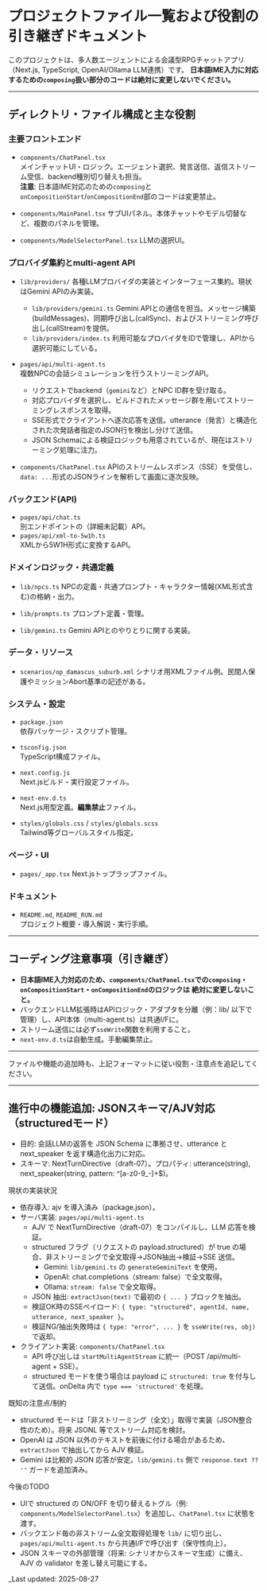 # プロジェクトファイル一覧および役割の引き継ぎドキュメント

このプロジェクトは、多人数エージェントによる会議型RPGチャットアプリ（Next.js, TypeScript, OpenAI/Ollama LLM連携）です。
**日本語IME入力に対応するための`composing`扱い部分のコードは絶対に変更しないでください。**

---

## ディレクトリ・ファイル構成と主な役割

### 主要フロントエンド

- `components/ChatPanel.tsx`  
  メインチャットUI・ロジック。エージェント選択、発言送信、返信ストリーム受信、backend種別切り替えも担当。  
  **注意**: 日本語IME対応のための`composing`と`onCompositionStart`/`onCompositionEnd`部のコードは変更禁止。

- `components/MainPanel.tsx`
  サブUIパネル。本体チャットやモデル切替など、複数のパネルを管理。

- `components/ModelSelectorPanel.tsx`
  LLMの選択UI。

### プロバイダ集約とmulti-agent API

- `lib/providers/`
  各種LLMプロバイダの実装とインターフェース集約。現状はGemini APIのみ実装。
  - `lib/providers/gemini.ts`
    Gemini APIとの通信を担当。メッセージ構築(buildMessages)、同期呼び出し(callSync)、およびストリーミング呼び出し(callStream)を提供。
  - `lib/providers/index.ts`
    利用可能なプロバイダをIDで管理し、APIから選択可能にしている。
- `pages/api/multi-agent.ts`  
  複数NPCの会話シミュレーションを行うストリーミングAPI。
  - リクエストでbackend（`gemini`など）とNPC ID群を受け取る。
  - 対応プロバイダを選択し、ビルドされたメッセージ群を用いてストリーミングレスポンスを取得。
  - SSE形式でクライアントへ逐次応答を送信。utterance（発言）と構造化された次発話者指定のJSON行を検出し分けて送信。
  - JSON Schemaによる検証ロジックも用意されているが、現在はストリーミング処理に注力。

- `components/ChatPanel.tsx`
  APIのストリームレスポンス（SSE）を受信し、`data: ...`形式のJSONラインを解析して画面に逐次反映。

### バックエンド(API)
- `pages/api/chat.ts`  
  別エンドポイントの（詳細未記載）API。
- `pages/api/xml-to-5w1h.ts`  
  XMLから5W1H形式に変換するAPI。

### ドメインロジック・共通定義

- `lib/npcs.ts`
  NPCの定義・共通プロンプト・キャラクター情報(XML形式含む)の格納・出力。

- `lib/prompts.ts`
  プロンプト定義・管理。

- `lib/gemini.ts`
  Gemini APIとのやりとりに関する実装。

### データ・リソース

- `scenarios/op_damascus_suburb.xml`
  シナリオ用XMLファイル例。民間人保護やミッションAbort基準の記述がある。

### システム・設定
- `package.json`  
  依存パッケージ・スクリプト管理。

- `tsconfig.json`  
  TypeScript構成ファイル。

- `next.config.js`  
  Next.jsビルド・実行設定ファイル。
- `next-env.d.ts`  
  Next.js用型定義。**編集禁止**ファイル。

- `styles/globals.css` / `styles/globals.scss`  
  Tailwind等グローバルスタイル指定。

### ページ・UI

- `pages/_app.tsx`
  Next.jsトップラップファイル。

### ドキュメント

- `README.md`, `README_RUN.md`  
  プロジェクト概要・導入解説・実行手順。

---

## コーディング注意事項（引き継ぎ）

- **日本語IME入力対応のため、`components/ChatPanel.tsx`での`composing`・`onCompositionStart`・`onCompositionEnd`のロジックは**
  **絶対に変更しないこと。**
- バックエンドLLM拡張時はAPIロジック・アダプタを分離（例：lib/ 以下で管理）し、API本体（multi-agent.ts）は共通I/Fに。
- ストリーム送信には必ず`sseWrite`関数を利用すること。
- `next-env.d.ts`は自動生成。手動編集禁止。
---

ファイルや機能の追加時も、上記フォーマットに従い役割・注意点を追記してください。

---

## 進行中の機能追加: JSONスキーマ/AJV対応（structuredモード）

- 目的: 会話LLMの返答を JSON Schema に準拠させ、utterance と next_speaker を返す構造化出力に対応。
- スキーマ: NextTurnDirective（draft-07）。プロパティ: utterance(string), next_speaker(string, pattern: ^[a-z0-9_\-]+$)。

現状の実装状況
- 依存導入: ajv を導入済み（package.json）。
- サーバ実装: `pages/api/multi-agent.ts`
  - AJV で NextTurnDirective（draft-07）をコンパイルし、LLM 応答を検証。
  - structured フラグ（リクエストの payload.structured）が true の場合、非ストリーミングで全文取得→JSON抽出→検証→SSE 送信。
    - Gemini: `lib/gemini.ts` の `generateGeminiText` を使用。
    - OpenAI: chat.completions（stream: false）で全文取得。
    - Ollama: `stream: false` で全文取得。
  - JSON 抽出: `extractJson(text)` で最初の `{ ... }` ブロックを抽出。
  - 検証OK時のSSEペイロード: `{ type: "structured", agentId, name, utterance, next_speaker }`。
  - 検証NG/抽出失敗時は `{ type: "error", ... }` を `sseWrite(res, obj)` で返却。
- クライアント実装: `components/ChatPanel.tsx`
  - API 呼び出しは `startMultiAgentStream` に統一（POST /api/multi-agent + SSE）。
  - structured モードを使う場合は payload に `structured: true` を付与して送信。onDelta 内で `type === 'structured'` を処理。

既知の注意点/制約
- structured モードは「非ストリーミング（全文）」取得で実装（JSON整合性のため）。将来 JSONL 等でストリーム対応を検討。
- OpenAI は JSON 以外のテキストを前後に付ける場合があるため、`extractJson` で抽出してから AJV 検証。
- Gemini は比較的 JSON 応答が安定。`lib/gemini.ts` 側で `response.text ?? ''` ガードを追加済み。

今後のTODO
- UIで structured の ON/OFF を切り替えるトグル（例: `components/ModelSelectorPanel.tsx`）を追加し、`ChatPanel.tsx` に状態を渡す。
- バックエンド毎の非ストリーム全文取得処理を `lib/` に切り出し、`pages/api/multi-agent.ts` から共通I/Fで呼び出す（保守性向上）。
- JSON スキーマの外部管理（将来: シナリオからスキーマ生成）に備え、AJV の validator を差し替え可能にする。

_Last updated: 2025-08-27

